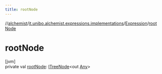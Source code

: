 ```yaml
---
title: rootNode
---
```

//[alchemist](../../../index.html)/[it.unibo.alchemist.expressions.implementations](../index.html)/[Expression](index.html)/[rootNode](root-node.html)



# rootNode



[jvm]\
private val [rootNode](root-node.html): [ITreeNode](../../it.unibo.alchemist.expressions.interfaces/-i-tree-node/index.html)<out [Any](https://kotlinlang.org/api/latest/jvm/stdlib/kotlin/-any/index.html)>




